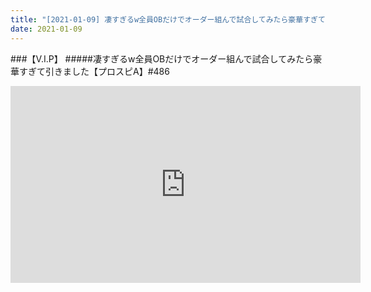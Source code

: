 ```yaml
---
title: "[2021-01-09] 凄すぎるw全員OBだけでオーダー組んで試合してみたら豪華すぎて引きました【プロスピA】#486 他"
date: 2021-01-09
---
```

###【V.I.P】
#####凄すぎるw全員OBだけでオーダー組んで試合してみたら豪華すぎて引きました【プロスピA】#486
<iframe width="560" height="315" src="https://www.youtube.com/embed/boLbsDxpyHw" frameborder="0" allow="accelerometer; autoplay; clipboard-write; encrypted-media; gyroscope; picture-in-picture" allowfullscreen></iframe>

